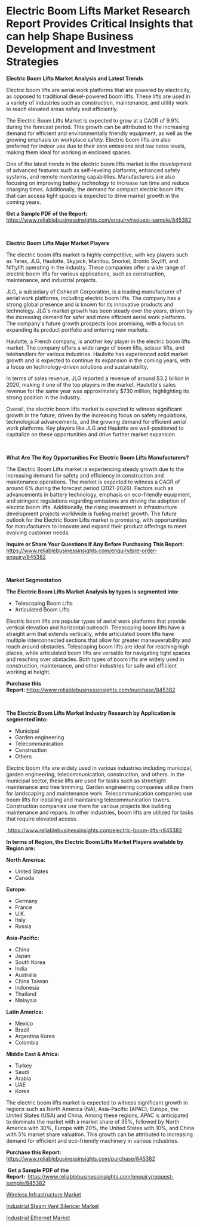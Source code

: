 <p><h1>Electric Boom Lifts Market Research Report Provides Critical Insights that can help Shape Business Development and Investment Strategies</h1></p><p><strong>Electric Boom Lifts Market Analysis and Latest Trends</strong></p>
<p><p>Electric boom lifts are aerial work platforms that are powered by electricity, as opposed to traditional diesel-powered boom lifts. These lifts are used in a variety of industries such as construction, maintenance, and utility work to reach elevated areas safely and efficiently.</p><p>The Electric Boom Lifts Market is expected to grow at a CAGR of 9.9% during the forecast period. This growth can be attributed to the increasing demand for efficient and environmentally friendly equipment, as well as the growing emphasis on workplace safety. Electric boom lifts are also preferred for indoor use due to their zero emissions and low noise levels, making them ideal for working in enclosed spaces.</p><p>One of the latest trends in the electric boom lifts market is the development of advanced features such as self-leveling platforms, enhanced safety systems, and remote monitoring capabilities. Manufacturers are also focusing on improving battery technology to increase run time and reduce charging times. Additionally, the demand for compact electric boom lifts that can access tight spaces is expected to drive market growth in the coming years.</p></p>
<p><strong>Get a Sample PDF of the Report:&nbsp;</strong> <a href="https://www.reliablebusinessinsights.com/enquiry/request-sample/845382">https://www.reliablebusinessinsights.com/enquiry/request-sample/845382</a></p>
<p>&nbsp;</p>
<p><strong>Electric Boom Lifts Major Market Players</strong></p>
<p><p>The electric boom lifts market is highly competitive, with key players such as Terex, JLG, Haulotte, Skyjack, Manitou, Snorkel, Bronto Skylift, and Niftylift operating in the industry. These companies offer a wide range of electric boom lifts for various applications, such as construction, maintenance, and industrial projects.</p><p>JLG, a subsidiary of Oshkosh Corporation, is a leading manufacturer of aerial work platforms, including electric boom lifts. The company has a strong global presence and is known for its innovative products and technology. JLG's market growth has been steady over the years, driven by the increasing demand for safer and more efficient aerial work platforms. The company's future growth prospects look promising, with a focus on expanding its product portfolio and entering new markets.</p><p>Haulotte, a French company, is another key player in the electric boom lifts market. The company offers a wide range of boom lifts, scissor lifts, and telehandlers for various industries. Haulotte has experienced solid market growth and is expected to continue its expansion in the coming years, with a focus on technology-driven solutions and sustainability.</p><p>In terms of sales revenue, JLG reported a revenue of around $3.2 billion in 2020, making it one of the top players in the market. Haulotte's sales revenue for the same year was approximately $730 million, highlighting its strong position in the industry.</p><p>Overall, the electric boom lifts market is expected to witness significant growth in the future, driven by the increasing focus on safety regulations, technological advancements, and the growing demand for efficient aerial work platforms. Key players like JLG and Haulotte are well-positioned to capitalize on these opportunities and drive further market expansion.</p></p>
<p>&nbsp;</p>
<p><strong>What Are The Key Opportunities For Electric Boom Lifts Manufacturers?</strong></p>
<p><p>The Electric Boom Lifts market is experiencing steady growth due to the increasing demand for safety and efficiency in construction and maintenance operations. The market is expected to witness a CAGR of around 6% during the forecast period (2021-2026). Factors such as advancements in battery technology, emphasis on eco-friendly equipment, and stringent regulations regarding emissions are driving the adoption of electric boom lifts. Additionally, the rising investment in infrastructure development projects worldwide is fueling market growth. The future outlook for the Electric Boom Lifts market is promising, with opportunities for manufacturers to innovate and expand their product offerings to meet evolving customer needs.</p></p>
<p><strong>Inquire or Share Your Questions If Any Before Purchasing This Report:</strong> <a href="https://www.reliablebusinessinsights.com/enquiry/pre-order-enquiry/845382">https://www.reliablebusinessinsights.com/enquiry/pre-order-enquiry/845382</a></p>
<p>&nbsp;</p>
<p><strong>Market Segmentation</strong></p>
<p><strong>The Electric Boom Lifts Market Analysis by types is segmented into:</strong></p>
<p><ul><li>Telescoping Boom Lifts</li><li>Articulated Boom Lifts</li></ul></p>
<p><p>Electric boom lifts are popular types of aerial work platforms that provide vertical elevation and horizontal outreach. Telescoping boom lifts have a straight arm that extends vertically, while articulated boom lifts have multiple interconnected sections that allow for greater maneuverability and reach around obstacles. Telescoping boom lifts are ideal for reaching high places, while articulated boom lifts are versatile for navigating tight spaces and reaching over obstacles. Both types of boom lifts are widely used in construction, maintenance, and other industries for safe and efficient working at height.</p></p>
<p><strong>Purchase this Report:&nbsp;</strong><a href="https://www.reliablebusinessinsights.com/purchase/845382">https://www.reliablebusinessinsights.com/purchase/845382</a></p>
<p>&nbsp;</p>
<p><strong>The Electric Boom Lifts Market Industry Research by Application is segmented into:</strong></p>
<p><ul><li>Municipal</li><li>Garden engineering</li><li>Telecommunication</li><li>Construction</li><li>Others</li></ul></p>
<p><p>Electric boom lifts are widely used in various industries including municipal, garden engineering, telecommunication, construction, and others. In the municipal sector, these lifts are used for tasks such as streetlight maintenance and tree trimming. Garden engineering companies utilize them for landscaping and maintenance work. Telecommunication companies use boom lifts for installing and maintaining telecommunication towers. Construction companies use them for various projects like building maintenance and repairs. In other industries, boom lifts are utilized for tasks that require elevated access.</p></p>
<p><a href="https://www.reliablebusinessinsights.com/electric-boom-lifts-r845382">&nbsp;https://www.reliablebusinessinsights.com/electric-boom-lifts-r845382</a></p>
<p><strong>In terms of Region, the Electric Boom Lifts Market Players available by Region are:</strong></p>
<p>
    <p> <strong> North America: </strong>
        <ul>
            <li>United States</li>
            <li>Canada</li>
        </ul>
        </p> 
    <p> <strong> Europe: </strong>
        <ul>
            <li>Germany</li>
            <li>France</li>
            <li>U.K.</li>
            <li>Italy</li>
            <li>Russia</li>
        </ul>
        </p> 
    <p> <strong> Asia-Pacific: </strong>
        <ul>
            <li>China</li>
            <li>Japan</li>
            <li>South Korea</li>
            <li>India</li>
            <li>Australia</li>
            <li>China Taiwan</li>
            <li>Indonesia</li>
            <li>Thailand</li>
            <li>Malaysia</li>
        </ul>
        </p> 
    <p> <strong> Latin America: </strong>
        <ul>
            <li>Mexico</li>
            <li>Brazil</li>
            <li>Argentina Korea</li>
            <li>Colombia</li>
        </ul>
        </p> 
    <p> <strong> Middle East & Africa: </strong>
        <ul>
            <li>Turkey</li>
            <li>Saudi</li>
            <li>Arabia</li>
            <li>UAE</li>
            <li>Korea</li>
        </ul>
    </p>
    </p>
<p><p>The electric boom lifts market is expected to witness significant growth in regions such as North America (NA), Asia-Pacific (APAC), Europe, the United States (USA) and China. Among these regions, APAC is anticipated to dominate the market with a market share of 35%, followed by North America with 30%, Europe with 20%, the United States with 10%, and China with 5% market share valuation. This growth can be attributed to increasing demand for efficient and eco-friendly machinery in various industries.</p></p>
<p><strong>Purchase this Report: </strong><a href="https://www.reliablebusinessinsights.com/purchase/845382">https://www.reliablebusinessinsights.com/purchase/845382</a></p>
<p>&nbsp;<strong>Get a Sample PDF of the Report:&nbsp;&nbsp;</strong><a href="https://www.reliablebusinessinsights.com/enquiry/request-sample/845382">https://www.reliablebusinessinsights.com/enquiry/request-sample/845382</a></p>
<p><strong></strong></p>
<p><p><a href="https://github.com/Gilanghao0/Market-Research-Report-List-1/blob/main/wireless-infrastructure-market.md">Wireless Infrastructure Market</a></p><p><a href="https://view.publitas.com/reportprime-1/industrial-steam-vent-silencer-market-overview-global-market-trends-and-future-prospects-from-2024-to-2031/">Industrial Steam Vent Silencer Market</a></p><p><a href="https://github.com/lukmanduiky01/Market-Research-Report-List-1/blob/main/industrial-ethernet-market.md">Industrial Ethernet Market</a></p></p>
